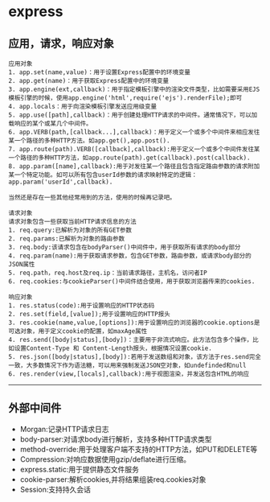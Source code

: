 # express
## 应用，请求，响应对象

```
应用对象
1. app.set(name,value)：用于设置Express配置中的环境变量
2. app.get(name)：用于获取Express配置中的环境变量
3. app.engine(ext,callback)：用于指定模板引擎中的渲染文件类型，比如需要采用EJS模板引擎的时候，使用app.engine('html',require('ejs').renderFile);即可
4. app.locals：用于向渲染模板引擎发送应用级变量
5. app.use([path],callback)：用于创建处理HTTP请求的中间件。通常情况下，可以加载响应的某个或某几个中间件。
6. app.VERB(path,[callback...],callback)：用于定义一个或多个中间件来相应发往某一个路径的多种HTTP方法。如app.get(),app.post().
7. app.route(path).VERB([callback],callback):用于定义一个或多个中间件发往某一个路径的多种HTTP方法，如app.route(path).get(callback).post(callback).
8. app.param([name],callback):用于对发往某一个路径且包含指定路由参数的请求附加某一个特定功能。如可以所有包含userId参数的请求映射特定的逻辑：app.param('userId',callback).

当然还是存在一些其他经常用到的方法，使用的时候再记录吧。
```

```
请求对象
请求对象包含一些获取当前HTTP请求信息的方法
1. req.query:已解析为对象的所有GET参数
2. req.params:已解析为对象的路由参数
3. req.body:该请求包含在bodyParser()中间件中，用于获取所有请求的body部分
4. req.param(name):用于获取请求参数，包含GET参数，路由参数，或请求body部分的JSON属性
5. req.path，req.host及req.ip：当前请求路径，主机名，访问者IP
6. req.cookies:与cookieParser()中间件结合使用，用于获取浏览器传来的cookies.
```

```
响应对象
1. res.status(code):用于设置响应的HTTP状态码
2. res.set(field,[value]);用于设置响应的HTTP报头
3. res.cookie(name,value,[options]):用于设置响应的浏览器的cookie.options是可选对象，用于定义cookie的配置，如maxAge属性
4. res.send([body|status],[body])：主要用于非流式响应。此方法包含多个操作，比如设置Content-Type 和 Content-Length报头，根据情况设置cookie.
5. res.json([body|status],[body]):若用于发送数组和对象，该方法于res.send完全一致，大多数情况下作为语法糖，可以用来强制发送JSON空对象，如undefinded和null
6. res.render(view,[locals],callback):用于视图渲染，并发送包含HTML的响应
```

--------------------------------------------------------------------------------

## 外部中间件
* Morgan:记录HTTP请求日志
* body-parser:对请求body进行解析，支持多种HTTP请求类型
* method-override:用于处理客户端不支持的HTTP方法，如PUT和DELETE等
* Compression:对响应数据使用gzip/deflate进行压缩。
* express.static:用于提供静态文件服务
* cookie-parser:解析cookies,并将结果组装req.cookies对象
* Session:支持持久会话
